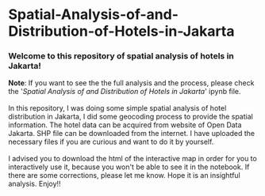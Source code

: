 # Spatial-Analysis-of-and-Distribution-of-Hotels-in-Jakarta

### Welcome to this repository of spatial analysis of hotels in Jakarta!
**Note**: If you want to see the the full analysis and the process, please check the '*Spatial Analysis of and Distribution of Hotels in Jakarta*' ipynb file.\
\
In this repository, I was doing some simple spatial analysis of hotel distribution in Jakarta, I did some geocoding process to provide the spatial information. The hotel data can be acquired from website of Open Data Jakarta. SHP file can be downloaded from the internet. I have uploaded the necessary files if you are curious and want to do it by yourself.\
\
I advised you to download the html of the interactive map in order for you to interactively use it, because you won't be able to see it in the notebook. If there are some corrections, please let me know. Hope it is an insightful analysis.
Enjoy!!
